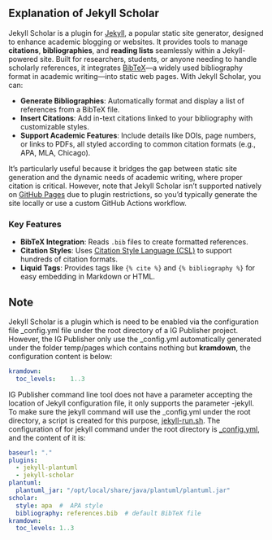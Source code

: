 ## Explanation of Jekyll Scholar

Jekyll Scholar is a plugin for [Jekyll](https://jekyllrb.com/), a popular static site generator, designed to enhance academic blogging or websites. It provides tools to manage **citations**, **bibliographies**, and **reading lists** seamlessly within a Jekyll-powered site. Built for researchers, students, or anyone needing to handle scholarly references, it integrates [BibTeX](https://www.bibtex.com/)—a widely used bibliography format in academic writing—into static web pages. With Jekyll Scholar, you can:

- **Generate Bibliographies**: Automatically format and display a list of references from a BibTeX file.
- **Insert Citations**: Add in-text citations linked to your bibliography with customizable styles.
- **Support Academic Features**: Include details like DOIs, page numbers, or links to PDFs, all styled according to common citation formats (e.g., APA, MLA, Chicago).

It’s particularly useful because it bridges the gap between static site generation and the dynamic needs of academic writing, where proper citation is critical. However, note that Jekyll Scholar isn’t supported natively on [GitHub Pages](https://pages.github.com/) due to plugin restrictions, so you’d typically generate the site locally or use a custom GitHub Actions workflow.

### Key Features
- **BibTeX Integration**: Reads `.bib` files to create formatted references.
- **Citation Styles**: Uses [Citation Style Language (CSL)](https://citationstyles.org/) to support hundreds of citation formats.
- **Liquid Tags**: Provides tags like `{% cite %}` and `{% bibliography %}` for easy embedding in Markdown or HTML.

## Note
Jekyll Scholar is a plugin which is need to be enabled via the configuration file _config.yml file under the root directory of a IG Publisher project. However, the IG Publisher only use the _config.yml automatically generated under the folder temp/pages which contains nothing but **kramdown**, the configuration content is below:
```yml
kramdown:
  toc_levels:    1..3
```
IG Publisher command line tool does not have a parameter accepting the location of Jekyll configuration file, it only supports the parameter -jekyll. To make sure the jekyll command will use the _config.yml under the root directory, a script is created for this purpose, [jekyll-run.sh](jekyll-run.sh). The configuration of for jekyll command under the root directory is [_config.yml](_config.yml), and the content of it is:
```yml
baseurl: "."
plugins:
  - jekyll-plantuml
  - jekyll-scholar
plantuml:
  plantuml_jar: "/opt/local/share/java/plantuml/plantuml.jar"
scholar:
  style: apa  #  APA style
  bibliography: references.bib  # default BibTeX file
kramdown:
  toc_levels: 1..3
```
